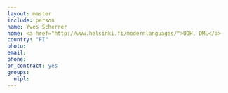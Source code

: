```yaml
---
layout: master
include: person
name: Yves Scherrer
home: <a href="http://www.helsinki.fi/modernlanguages/">UOH, DML</a>
country: "FI"
photo:
email:
phone:
on_contract: yes
groups:
  nlpl:
---
```

